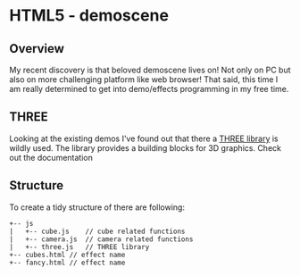 # HTML5 - demoscene 

## Overview

My recent discovery is that beloved demoscene lives on! Not only on PC but also on more challenging platform like web browser! 
That said, this time I am really determined to get into demo/effects programming in my free time.

## THREE
Looking at the existing demos I've found out that there a [THREE library](https://threejs.org/docs/index.html) is wildly used. The library provides a building blocks for 3D graphics.
Check out the documentation

## Structure
To create a tidy structure of there are following:
```
+-- js
|   +-- cube.js    // cube related functions
|   +-- camera.js  // camera related functions
|   +-- three.js   // THREE library 
+-- cubes.html // effect name
+-- fancy.html // effect name
